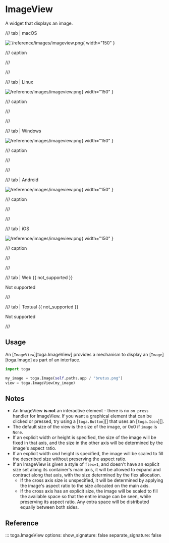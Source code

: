 # ImageView

A widget that displays an image.

/// tab | macOS

![`/reference/images/imageview.png](/reference/images/imageview.png){ width="150" }

/// caption

///


<!-- TODO: Update alt text -->

///

/// tab | Linux

![/reference/images/imageview.png](/reference/images/imageview.png){ width="150" }

/// caption

///


<!-- TODO: Update alt text -->

///

/// tab | Windows

![/reference/images/imageview.png](/reference/images/imageview.png){ width="150" }

/// caption

///


<!-- TODO: Update alt text -->

///

/// tab | Android

![/reference/images/imageview.png](/reference/images/imageview.png){ width="150" }

/// caption

///


<!-- TODO: Update alt text -->

///

/// tab | iOS

![/reference/images/imageview.png](/reference/images/imageview.png){ width="150" }

/// caption

///


<!-- TODO: Update alt text -->

///

/// tab | Web {{ not_supported }}

Not supported

///

/// tab | Textual {{ not_supported }}

Not supported

///

## Usage

An [`ImageView`][toga.ImageView] provides a
mechanism to display an [`Image`][toga.Image] as
part of an interface.

```python
import toga

my_image = toga.Image(self.paths.app / "brutus.png")
view = toga.ImageView(my_image)
```

## Notes

- An ImageView **is not** an interactive element - there is no
  `on_press` handler for ImageView. If you want a graphical element that
  can be clicked or pressed, try using a [`toga.Button`][] that uses an
  [`toga.Icon`][].
- The default size of the view is the size of the image, or 0x0 if
  `image` is `None`.
- If an explicit width *or* height is specified, the size of the image
  will be fixed in that axis, and the size in the other axis will be
  determined by the image's aspect ratio.
- If an explicit width *and* height is specified, the image will be
  scaled to fill the described size without preserving the aspect ratio.
- If an ImageView is given a style of `flex=1`, and doesn't have an
  explicit size set along its container's main axis, it will be allowed
  to expand and contract along that axis, with the size determined by
  the flex allocation.
    - If the cross axis size is unspecified, it will be determined by
      applying the image's aspect ratio to the size allocated on the main
      axis.
    - If the cross axis has an explicit size, the image will be scaled to
      fill the available space so that the entire image can be seen, while
      preserving its aspect ratio. Any extra space will be distributed
      equally between both sides.

## Reference

::: toga.ImageView
    options:
        show_signature: false
        separate_signature: false
